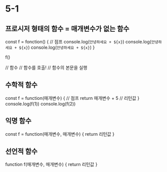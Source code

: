# 5-1
## 프로시저 형태의 함수 = 매개변수가 없는 함수

const f = fonction() {
  // 점프
  console.log(`안녕하세요 + ${x}`)
  console.log(`안녕하세요 + ${x}`)
  console.log(`안녕하세요 + ${x}`)
}

f()

// 함수
// 함수를 호출!
// 함수의 본문을 실행

## 수학적 함수
const f = function(매개변수) {
  // 점프
  return 매개변수 + 5 // 리턴값
}
console.log(f(1))
console.log(f(2))

## 익명 함수
const f = function(매개변수, 매개변수) {
  return 리턴값
}

## 선언적 함수
function f(매개변수, 매개변수) {
  return 리턴값
}